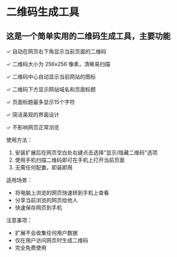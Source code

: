 # 二维码生成工具

## 这是一个简单实用的二维码生成工具，主要功能

✓ 自动在网页右下角显示当前页面的二维码

✓ 二维码大小为 256x256 像素，清晰易扫描

✓ 二维码中心自动显示当前网站的图标

✓ 二维码下方显示网站域名和页面标题

✓ 页面标题最多显示15个字符

✓ 简洁美观的界面设计

✓ 不影响网页正常浏览

使用方法：

1. 安装扩展后在网页空白处右键点击选择"显示/隐藏二维码"选项
2. 使用手机扫描二维码即可在手机上打开当前页面
3. 无需任何配置，即装即用

适用场景：

- 将电脑上浏览的网页快速转到手机上查看
- 分享当前浏览的网页给他人
- 快速保存网页到手机

注意事项：

- 扩展不会收集任何用户数据
- 仅在用户访问网页时生成二维码
- 完全免费使用